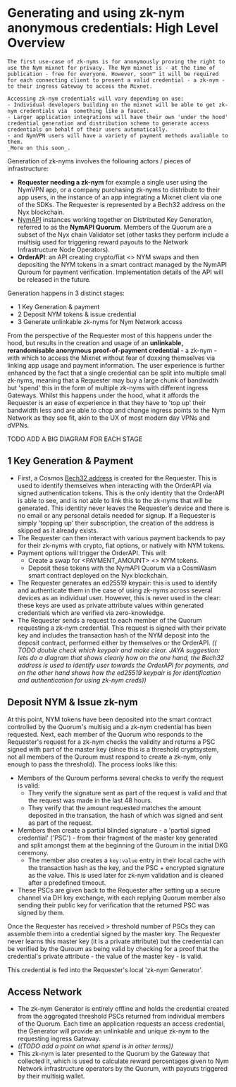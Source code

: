 # Generating and using zk-nym anonymous credentials: High Level Overview

```admonish info
The first use-case of zk-nyms is for anonymously proving the right to use the Nym mixnet for privacy. The Nym mixnet is - at the time of publication - free for everyone. However, soon™ it will be required for each connecting client to present a valid credential - a zk-nym - to their ingress Gateway to access the Mixnet.

Accessing zk-nym credentials will vary depending on use:
- Individual developers building on the mixnet will be able to get zk-nym credentials via  something like a faucet.
- Larger application integrations will have their own 'under the hood' credential generation and distribution scheme to generate access credentials on behalf of their users automatically.
- and NymVPN users will have a variety of payment methods avaliable to them.
_More on this soon_.
```

Generation of zk-nyms involves the following actors / pieces of infrastructure:
- **Requester needing a zk-nym** for example a single user using the NymVPN app, or  a company purchasing zk-nyms to distribute to their app users, in the instance of an app integrating a Mixnet client via one of the SDKs. The Requester is represented by a Bech32 address on the Nyx blockchain.
- [NymAPI](https://nymtech.net/operators/nodes/nym-api.html) instances working together on Distributed Key Generation, referred to as the **NymAPI Quorum**. Members of the Quorum are a subset of the Nyx chain Validator set (other tasks they perform include a multisig used for triggering reward payouts to the Network Infrastructure Node Operators).
- **OrderAPI**: an API creating crypto/fiat <> NYM swaps and then depositing the NYM tokens in a smart contract managed by the NymAPI Quroum for payment verification. Implementation details of the API will be released in the future.

Generation happens in 3 distinct stages:
- 1 Key Generation & payment
- 2 Deposit NYM tokens & issue credential
- 3 Generate unlinkable zk-nyms for Nym Network access

From the perspective of the Requester most of this happens under the hood, but results in the creation and usage of an **unlinkable, rerandomisable anonymous proof-of-payment credential** - a zk-nym - with which to access the Mixnet without fear of doxxing themselves via linking app usage and payment information. The user experience is further enhanced by the fact that a single credential can be split into multiple small zk-nyms, meaning that a Requester may buy a large chunk of bandwidth but 'spend' this in the form of multiple zk-nyms with different ingress Gateways. Whilst this happens under the hood, what it affords the Requester is an ease of experience in that they have to 'top up' their bandwidth less and are able to chop and change ingress points to the Nym Network as they see fit, akin to the UX of most modern day VPNs and dVPNs.

TODO ADD A BIG DIAGRAM FOR EACH STAGE

## 1 Key Generation & Payment
- First, a Cosmos [Bech32 address](https://docs.cosmos.network/main/build/spec/addresses/bech32) is created for the Requester. This is used to identify themselves when interacting with the OrderAPI via signed authentication tokens. This is the only identity that the OrderAPI is able to see, and is not able to link this to the zk-nyms that will be generated. This identity never leaves the Requester’s device and there is no email or any personal details needed for signup. If a Requester is simply 'topping up' their subscription, the creation of the address is skipped as it already exists.
- The Requester can then interact with various payment backends to pay for their zk-nyms with crypto, fiat options, or natively with NYM tokens.
- Payment options will trigger the OrderAPI. This will:
  - Create a swap for <PAYMENT_AMOUNT> <> NYM tokens.
  - Deposit these tokens with the NymAPI Quorum via a CosmWasm smart contract deployed on the Nyx blockchain.
- The Requester generates an ed25519 keypair: this is used to identify and authenticate them in the case of using zk-nyms across several devices as an individual user. However, this is never used in the clear: these keys are used as private attribute values within generated credentials which are verified via zero-knowledge.
- The Requester sends a request to each member of the Quorum requesting a zk-nym credential. This request is signed with their private key and includes the transaction hash of the NYM deposit into the deposit contract, performed either by themselves or the OrderAPI. _(( TODO double check which keypair and make clear. JAYA suggestion: lets do a diagram that shows clearly how on the one hand, the Bech32 address is used to identify user towards the OrderAPI for payments, and on the other hand shows how the ed25519 keypair is for identification and authentication for using zk-nym creds))_


## Deposit NYM & Issue zk-nym
At this point, NYM tokens have been deposited into the smart contract controlled by the Quorum's multisig and a zk-nym credential has been requested. Next, each member of the Quorum who responds to the Requester's request for a zk-nym checks the validity and returns a PSC signed with part of the master key (since this is a threshold cryptsystem, not all members of the Quroum must respond to create a zk-nym, only enough to pass the threshold). The process looks like this:

- Members of the Quroum performs several checks to verify the request is valid:
  - They verify the signature sent as part of the request is valid and that the request was made in the last 48 hours.
  - They verify that the amount requested matches the amount deposited in the transation, the hash of which was signed and sent as part of the request.
- Members then create a partial blinded signature - a 'partial signed credential' ('PSC') - from their fragment of the master key generated and split amongst them at the beginning of the Quroum in the initial DKG ceremony. 
  - The member also creates a `key:value` entry in their local cache with the transaction hash as the key, and the PSC + encrypted signature as the value. This is used later for zk-nym validation and is cleaned after a predefined timeout.
- These PSCs are given back to the Requester after setting up a secure channel via DH key exchange, with each replying Quorum member also sending their public key for verification that the returned PSC was signed by them.

Once the Requester has received > threshold number of PSCs they can assemble them into a credential signed by the master key. The Requester never learns this master key (it is a private attribute) but the credential can be verified by the Quroum as being valid by checking for a proof that the credential's private attribute - the value of the master key - is valid.

This credential is fed into the Requester's local 'zk-nym Generator'.

## Access Network
- The zk-nym Generator is entirely offline and holds the credential created from the aggregated threshold PSCs returned from individual members of the Quorum. Each time an application requests an access credential, the Generator will provide an unlinkable and unique zk-nym to the requesting ingress Gateway.
- _((TODO add a point on what spend is in other terms))_
- This zk-nym is later presented to the Quorum by the Gateway that collected it, which is used to calculate reward percentages given to Nym Network infrastructure operators by the Quorum, with payouts triggered by their multisig wallet.
